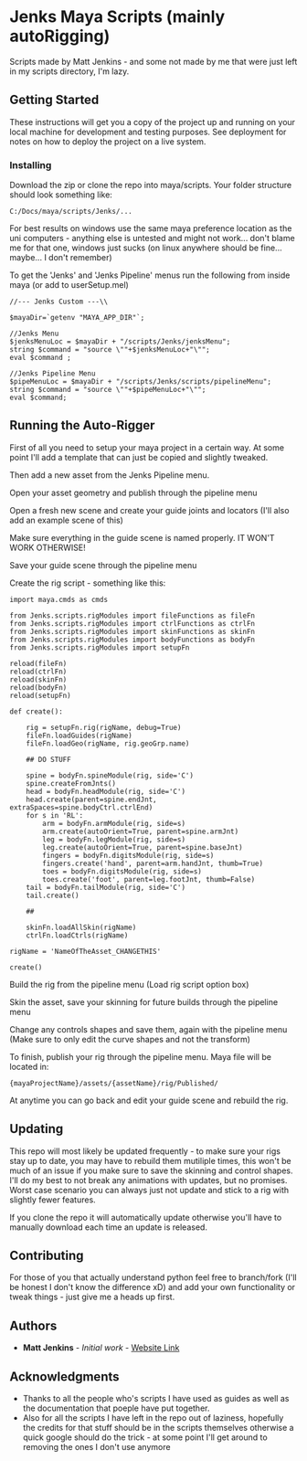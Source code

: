 # Jenks Maya Scripts (mainly autoRigging)

Scripts made by Matt Jenkins - and some not made by me that were just left in my scripts directory, I'm lazy.

## Getting Started

These instructions will get you a copy of the project up and running on your local machine for development and testing purposes. See deployment for notes on how to deploy the project on a live system.

### Installing

Download the zip or clone the repo into maya/scripts. Your folder structure should look something like:

```
C:/Docs/maya/scripts/Jenks/...
```

For best results on windows use the same maya preference location as the uni computers - anything else is untested and might not work... don't blame me for that one, windows just sucks (on linux anywhere should be fine... maybe... I don't remember)

To get the 'Jenks' and 'Jenks Pipeline' menus run the following from inside maya (or add to userSetup.mel)

```
//--- Jenks Custom ---\\

$mayaDir=`getenv "MAYA_APP_DIR"`;

//Jenks Menu
$jenksMenuLoc = $mayaDir + "/scripts/Jenks/jenksMenu";
string $command = "source \""+$jenksMenuLoc+"\"";
eval $command ;

//Jenks Pipeline Menu
$pipeMenuLoc = $mayaDir + "/scripts/Jenks/scripts/pipelineMenu";
string $command = "source \""+$pipeMenuLoc+"\"";
eval $command;
```

## Running the Auto-Rigger

First of all you need to setup your maya project in a certain way. At some point I'll add a template that can just be copied and slightly tweaked.

Then add a new asset from the Jenks Pipeline menu.

Open your asset geometry and publish through the pipeline menu

Open a fresh new scene and create your guide joints and locators (I'll also add an example scene of this)

Make sure everything in the guide scene is named properly. IT WON'T WORK OTHERWISE!

Save your guide scene through the pipeline menu

Create the rig script - something like this:
```
import maya.cmds as cmds

from Jenks.scripts.rigModules import fileFunctions as fileFn
from Jenks.scripts.rigModules import ctrlFunctions as ctrlFn
from Jenks.scripts.rigModules import skinFunctions as skinFn
from Jenks.scripts.rigModules import bodyFunctions as bodyFn
from Jenks.scripts.rigModules import setupFn

reload(fileFn)
reload(ctrlFn)
reload(skinFn)
reload(bodyFn)
reload(setupFn)

def create():

    rig = setupFn.rig(rigName, debug=True)
    fileFn.loadGuides(rigName)
    fileFn.loadGeo(rigName, rig.geoGrp.name)

    ## DO STUFF

    spine = bodyFn.spineModule(rig, side='C')
    spine.createFromJnts()
    head = bodyFn.headModule(rig, side='C')
    head.create(parent=spine.endJnt, extraSpaces=spine.bodyCtrl.ctrlEnd)
    for s in 'RL':
        arm = bodyFn.armModule(rig, side=s)
        arm.create(autoOrient=True, parent=spine.armJnt)
        leg = bodyFn.legModule(rig, side=s)
        leg.create(autoOrient=True, parent=spine.baseJnt)
        fingers = bodyFn.digitsModule(rig, side=s)
        fingers.create('hand', parent=arm.handJnt, thumb=True)
        toes = bodyFn.digitsModule(rig, side=s)
        toes.create('foot', parent=leg.footJnt, thumb=False)
    tail = bodyFn.tailModule(rig, side='C')
    tail.create()

    ##

    skinFn.loadAllSkin(rigName)
    ctrlFn.loadCtrls(rigName)

rigName = 'NameOfTheAsset_CHANGETHIS'

create()
```

Build the rig from the pipeline menu (Load rig script option box)

Skin the asset, save your skinning for future builds through the pipeline menu

Change any controls shapes and save them, again with the pipeline menu (Make sure to only edit the curve shapes and not the transform)

To finish, publish your rig through the pipeline menu. Maya file will be located in:
```
{mayaProjectName}/assets/{assetName}/rig/Published/
```

At anytime you can go back and edit your guide scene and rebuild the rig.

## Updating

This repo will most likely be updated frequently - to make sure your rigs stay up to date, you may have to rebuild them mutiliple times, this won't be much of an issue if you make sure to save the skinning and control shapes. I'll do my best to not break any animations with updates, but no promises. Worst case scenario you can always just not update and stick to a rig with slightly fewer features.

If you clone the repo it will automatically update otherwise you'll have to manually download each time an update is released.

## Contributing

For those of you that actually understand python feel free to branch/fork (I'll be honest I don't know the difference xD) and add your own functionality or tweak things - just give me a heads up first.

## Authors

* **Matt Jenkins** - *Initial work* - [Website Link](https://www.JenksProductions.co.uk)

## Acknowledgments

* Thanks to all the people who's scripts I have used as guides as well as the documentation that poeple have put together.
* Also for all the scripts I have left in the repo out of laziness, hopefully the credits for that stuff should be in the scripts themselves otherwise a quick google should do the trick - at some point I'll get around to removing the ones I don't use anymore
